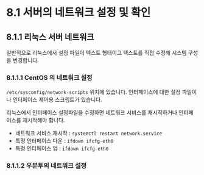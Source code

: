 # 8.1 서버의 네트워크 설정 및 확인

 ## 8.1.1 리눅스 서버 네트워크

  일반적으로 리눅스에서 설정 파일이 텍스트 형태이고 텍스트를 직접 수정해 시스템 구성을 변경합니다.

### 8.1.1.1 CentOS 의 네트워크 설정

  `/etc/sysconfig/network-scripts` 위치에 있습니다. 인터페이스에 대한 설정 파일이나 인터페이스 제어용 스크립트가 있습니다.

  리눅스에서 인터페이스 설정파일을 수정하면 네트워크 서비스를 재시작하거나 인터페이스를 재시작해야 합니다. 

- 네트워크 서비스 재시작 : `systemctl restart network.service`
- 특정 인터페이스 다운 : `ifdown ifcfg-eth0`
- 특정 인터페이스 업 : `ifdown ifcfg-eth0`

### 8.1.1.2 우분투의 네트워크 설정




